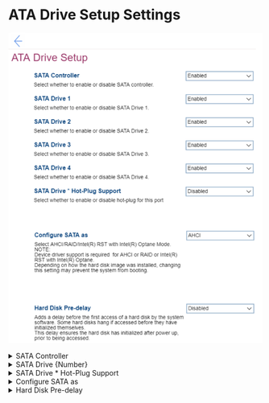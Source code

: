 # ATA Drive Setup Settings #
![](./img/atadrivesetup.png)

<details><summary>SATA Controller</summary>
One of 2 possible states for the SATA controller:

1. **Enabled** – SATA controller is enabled. Default.
2. Disabled – SATA controller is disabled.

!> When SATA controller is disabled, the following settings become unavailable:<br>    a. SATA Drive (drives 1 to 5) <br>    b. SATA Drive * Hot-Plug Support <br>    c. Configure SATA as <br>

| WMI Setting name | Values | SVP Req'd | AMD/Intel |
|:---|:---|:---|:---|
|  |  |  | Both |
</details>


<details><summary>SATA Drive {Number}</summary>
One of 2 possible states for each SATA Drive numbered {Number}:

1. **Enabled** – the corresponding SATA Drive is enabled. Default. 
2. Disabled – the corresponding SATA Drive is disabled.

**Note**. The fields are unavailable, if `SATA Controller` is set to `Disabled`.

| WMI Setting name | Values | SVP Req'd | AMD/Intel |
|:---|:---|:---|:---|
|  |  |  | Both |
</details>


<details><summary>SATA Drive * Hot-Plug Support</summary>
One of 2 possible states for the hot-plug port:

1. Enabled – the hot-plug port is enabled. 
2. **Disabled** – the hot-plug port is disabled. Default.

**Note**. The field is unavailable, if `SATA Controller` is set to `Disabled`.

| WMI Setting name | Values | SVP Req'd | AMD/Intel |
|:---|:---|:---|:---|
|  |  |  | Both |
</details>


<details><summary>Configure SATA as</summary>
One of 3 possible options for SATA configuration mode:

1. **ANCI** – Default. Requires additional confirmation.<br> 
2. Intel(R) RST with Intel(R) Optane
3. RAID – Requires additional confirmation.<br> 

!> If you change the SATA mode to `ANCI` you may not boot the system due to the failure of Intel(R) RST with Intel(R) Optane (RAID) function.<br />Do not disable SATA drives in RAID mode. Otherwise you may not boot the system due to the failure of RAID function. <br /> Device driver support is required for `ANCI` or `RAID` or Intel(R) RST with Intel(R) Optane. 
Depending on how the hard disk image was installed, changing the setting may prevent the system from booting.

| WMI Setting name | Values | SVP Req'd | AMD/Intel |
|:---|:---|:---|:---|
|  |  |  | Both |
</details>


<details><summary>Hard Disk Pre-delay</summary>

Add a delay before the first access of a hard disk by the system software. 

Some hard disks hang if accessed before they have initialized themselves.

This delay ensures the hard disk has initialized after power up, prior to being accessed.<br>

One of 8 possible options:

1. **Disabled** – Default.
2. 3 Seconds
3. 6 Seconds
4. 9 Seconds
5. 12 Seconds
6. 15 Seconds
7. 21 Seconds
8. 30 Seconds

| WMI Setting name | Values | SVP Req'd | AMD/Intel |
|:---|:---|:---|:---|
|  |  |  | Both |
</details>